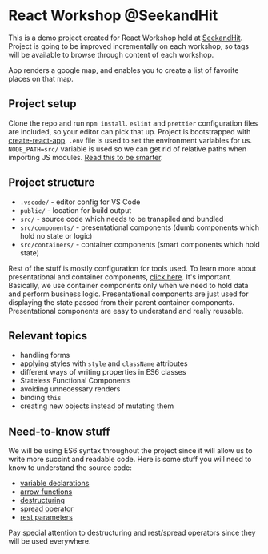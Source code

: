 # React Workshop @SeekandHit

This is a demo project created for React Workshop held at [SeekandHit](https://seekandhit.com/). 
Project is going to be improved incrementally on each workshop, so tags will be available to 
browse through content of each workshop.

App renders a google map, and enables you to create a list of favorite places on that map.

## Project setup

Clone the repo and run `npm install`. `eslint` and `prettier` configuration files are included,
so your editor can pick that up. Project is bootstrapped with [create-react-app](https://github.com/facebookincubator/create-react-app). `.env` file is used to set the environment 
variables for us. `NODE_PATH=src/` variable is used so we can get rid of relative paths when importing
JS modules. [Read this to be smarter](https://moduscreate.com/es6-es2015-import-no-relative-path-webpack/).

## Project structure

- `.vscode/` - editor config for VS Code
- `public/` - location for build output
- `src/` - source code which needs to be transpiled and bundled
- `src/components/` - presentational components (dumb components which hold no state or logic)
- `src/containers/` - container components (smart components which hold state)

Rest of the stuff is mostly configuration for tools used. To learn more about presentational and container components, 
[click here](https://medium.com/@dan_abramov/smart-and-dumb-components-7ca2f9a7c7d0). It's important. Basically, we use 
container components only when we need to hold data and perform business logic. Presentational components are just used for 
displaying the state passed from their parent container components. Presentational components are easy to understand and 
really reusable.

## Relevant topics

- handling forms 
- applying styles with `style` and `className` attributes
- different ways of writing properties in ES6 classes
- Stateless Functional Components
- avoiding unnecessary renders
- binding `this`
- creating new objects instead of mutating them

## Need-to-know stuff

We will be using ES6 syntax throughout the project since it will allow us to write more succint and readable code. 
Here is some stuff you will need to know to understand the source code:
- [variable declarations](https://medium.com/@southcapital/es6-variable-declaration-with-let-and-const-c26b4b03ff5)
- [arrow functions](https://developer.mozilla.org/en-US/docs/Web/JavaScript/Reference/Functions/Arrow_functions)
- [destructuring](https://developer.mozilla.org/en-US/docs/Web/JavaScript/Reference/Operators/Destructuring_assignment)
- [spread operator](https://developer.mozilla.org/en-US/docs/Web/JavaScript/Reference/Operators/Spread_operator)
- [rest parameters](https://developer.mozilla.org/en-US/docs/Web/JavaScript/Reference/Functions/rest_parameters)

Pay special attention to destructuring and rest/spread operators since they will be used everywhere.
